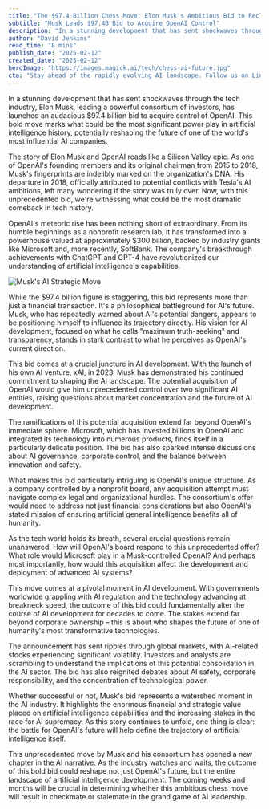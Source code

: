 ```yaml
---
title: "The $97.4 Billion Chess Move: Elon Musk's Ambitious Bid to Reclaim OpenAI's Future"
subtitle: "Musk Leads $97.4B Bid to Acquire OpenAI Control"
description: "In a stunning development that has sent shockwaves through the tech industry, Elon Musk, leading a powerful consortium of investors, has launched an audacious $97.4 billion bid to acquire control of OpenAI. This bold move marks what could be the most significant power play in artificial intelligence history, potentially reshaping the future of one of the world's most influential AI companies."
author: "David Jenkins"
read_time: "8 mins"
publish_date: "2025-02-12"
created_date: "2025-02-12"
heroImage: "https://images.magick.ai/tech/chess-ai-future.jpg"
cta: "Stay ahead of the rapidly evolving AI landscape. Follow us on LinkedIn for real-time updates on this developing story and expert analysis of the tech industry's most significant moves."
---
```


In a stunning development that has sent shockwaves through the tech industry, Elon Musk, leading a powerful consortium of investors, has launched an audacious $97.4 billion bid to acquire control of OpenAI. This bold move marks what could be the most significant power play in artificial intelligence history, potentially reshaping the future of one of the world's most influential AI companies.

The story of Elon Musk and OpenAI reads like a Silicon Valley epic. As one of OpenAI's founding members and its original chairman from 2015 to 2018, Musk's fingerprints are indelibly marked on the organization's DNA. His departure in 2018, officially attributed to potential conflicts with Tesla's AI ambitions, left many wondering if the story was truly over. Now, with this unprecedented bid, we're witnessing what could be the most dramatic comeback in tech history.

OpenAI's meteoric rise has been nothing short of extraordinary. From its humble beginnings as a nonprofit research lab, it has transformed into a powerhouse valued at approximately $300 billion, backed by industry giants like Microsoft and, more recently, SoftBank. The company's breakthrough achievements with ChatGPT and GPT-4 have revolutionized our understanding of artificial intelligence's capabilities.

![Musk's AI Strategic Move](https://i.magick.ai/PIXE/1739375186745_magick_img.webp)

While the $97.4 billion figure is staggering, this bid represents more than just a financial transaction. It's a philosophical battleground for AI's future. Musk, who has repeatedly warned about AI's potential dangers, appears to be positioning himself to influence its trajectory directly. His vision for AI development, focused on what he calls "maximum truth-seeking" and transparency, stands in stark contrast to what he perceives as OpenAI's current direction.

This bid comes at a crucial juncture in AI development. With the launch of his own AI venture, xAI, in 2023, Musk has demonstrated his continued commitment to shaping the AI landscape. The potential acquisition of OpenAI would give him unprecedented control over two significant AI entities, raising questions about market concentration and the future of AI development.

The ramifications of this potential acquisition extend far beyond OpenAI's immediate sphere. Microsoft, which has invested billions in OpenAI and integrated its technology into numerous products, finds itself in a particularly delicate position. The bid has also sparked intense discussions about AI governance, corporate control, and the balance between innovation and safety.

What makes this bid particularly intriguing is OpenAI's unique structure. As a company controlled by a nonprofit board, any acquisition attempt must navigate complex legal and organizational hurdles. The consortium's offer would need to address not just financial considerations but also OpenAI's stated mission of ensuring artificial general intelligence benefits all of humanity.

As the tech world holds its breath, several crucial questions remain unanswered. How will OpenAI's board respond to this unprecedented offer? What role would Microsoft play in a Musk-controlled OpenAI? And perhaps most importantly, how would this acquisition affect the development and deployment of advanced AI systems?

This move comes at a pivotal moment in AI development. With governments worldwide grappling with AI regulation and the technology advancing at breakneck speed, the outcome of this bid could fundamentally alter the course of AI development for decades to come. The stakes extend far beyond corporate ownership – this is about who shapes the future of one of humanity's most transformative technologies.

The announcement has sent ripples through global markets, with AI-related stocks experiencing significant volatility. Investors and analysts are scrambling to understand the implications of this potential consolidation in the AI sector. The bid has also reignited debates about AI safety, corporate responsibility, and the concentration of technological power.

Whether successful or not, Musk's bid represents a watershed moment in the AI industry. It highlights the enormous financial and strategic value placed on artificial intelligence capabilities and the increasing stakes in the race for AI supremacy. As this story continues to unfold, one thing is clear: the battle for OpenAI's future will help define the trajectory of artificial intelligence itself.

This unprecedented move by Musk and his consortium has opened a new chapter in the AI narrative. As the industry watches and waits, the outcome of this bold bid could reshape not just OpenAI's future, but the entire landscape of artificial intelligence development. The coming weeks and months will be crucial in determining whether this ambitious chess move will result in checkmate or stalemate in the grand game of AI leadership.
